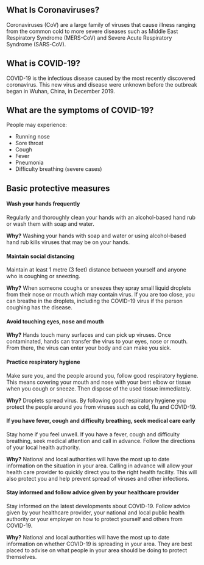 ## What Is Coronaviruses?  

Coronaviruses (CoV) are a large family of viruses that cause illness ranging from the common cold to more severe diseases such as Middle East Respiratory Syndrome (MERS-CoV) and Severe Acute Respiratory Syndrome (SARS-CoV).  

## What is COVID-19?  

COVID-19 is the infectious disease caused by the most recently discovered coronavirus. This new virus and disease were unknown before the outbreak began in Wuhan, China, in December 2019.   


## What are the symptoms of COVID-19?

People may experience:

- Running nose
- Sore throat
- Cough
- Fever
- Pneumonia
- Difficulty breathing (severe cases)


## Basic protective measures  

#### Wash your hands frequently  

Regularly and thoroughly clean your hands with an alcohol-based hand rub or wash them with soap and water.  

**Why?** Washing your hands with soap and water or using alcohol-based hand rub kills viruses that may be on your hands.  

#### Maintain social distancing   

Maintain at least 1 metre (3 feet) distance between yourself and anyone who is coughing or sneezing.   

**Why?** When someone coughs or sneezes they spray small liquid droplets from their nose or mouth which may contain virus. If you are too close, you can breathe in the droplets, including the COVID-19 virus if the person coughing has the disease.   



#### Avoid touching eyes, nose and mouth  

**Why?** Hands touch many surfaces and can pick up viruses. Once contaminated, hands can transfer the virus to your eyes, nose or mouth. From there, the virus can enter your body and can make you sick.  

#### Practice respiratory hygiene  

Make sure you, and the people around you, follow good respiratory hygiene. This means covering your mouth and nose with your bent elbow or tissue when you cough or sneeze. Then dispose of the used tissue immediately.  

**Why?** Droplets spread virus. By following good respiratory hygiene you protect the people around you from viruses such as cold, flu and COVID-19.  

#### If you have fever, cough and difficulty breathing, seek medical care early  

Stay home if you feel unwell. If you have a fever, cough and difficulty breathing, seek medical attention and call in advance. Follow the directions of your local health authority.  

**Why?** National and local authorities will have the most up to date information on the situation in your area. Calling in advance will allow your health care provider to quickly direct you to the right health facility. This will also protect you and help prevent spread of viruses and other infections.  

#### Stay informed and follow advice given by your healthcare provider  

Stay informed on the latest developments about COVID-19. Follow advice given by your healthcare provider, your national and local public health authority or your employer on how to protect yourself and others from COVID-19.  

**Why?** National and local authorities will have the most up to date information on whether COVID-19 is spreading in your area. They are best placed to advise on what people in your area should be doing to protect themselves.  



